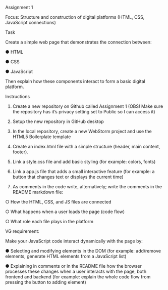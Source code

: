 Assignment 1

Focus: Structure and construction of digital platforms (HTML, CSS, JavaScript connections)

Task

Create a simple web page that demonstrates the connection between:

● HTML

● CSS

● JavaScript

Then explain how these components interact to form a basic digital platform.


Instructions

1. Create a new repository on Github called Assignment 1 (OBS! Make sure the repository has it’s privacy setting set to Public so I can access it)

2. Setup the new repository in GitHub desktop

3. In the local repository, create a new WebStorm project and use the HTML5 Boilerplate template

4. Create an index.html file with a simple structure (header, main content, footer).

5. Link a style.css file and add basic styling (for example: colors, fonts)

6. Link a app.js file that adds a small interactive feature (for example: a button that changes text or displays the current time)

7. As comments in the code write, alternatively; write the comments in the README markdown file:

○ How the HTML, CSS, and JS files are connected

○ What happens when a user loads the page (code flow)

○ What role each file plays in the platform


VG requirement:

Make your JavaScript code interact dynamically with the page by:

● Selecting and modifying elements in the DOM (for example: add/remove elements, generate HTML elements from a JavaScript list)

● Explaining in comments or in the README file how the browser processes these changes when a user interacts with the page, both frontend and backend (for example: explain the whole code flow from pressing the button to adding element)